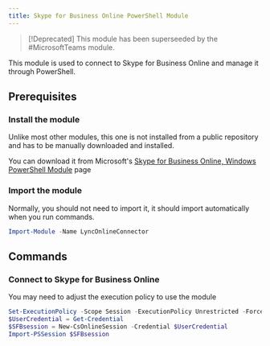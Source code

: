 ```yaml
---
title: Skype for Business Online PowerShell Module
---
```


> [!Deprecated] This module has been superseeded by the #MicrosoftTeams module.

This module is used to connect to Skype for Business Online and manage it through PowerShell.

## Prerequisites

### Install the module

Unlike most other modules, this one is not installed from a public repository and has to be manually downloaded and installed.

You can download it from Microsoft's [Skype for Business Online, Windows PowerShell Module](https://www.microsoft.com/en-us/download/details.aspx?id=39366) page

### Import the module

Normally, you should not need to import it, it should import automatically when you run commands.

```PowerShell
Import-Module -Name LyncOnlineConnector
```

## Commands

### Connect to Skype for Business Online

You may need to adjust the execution policy to use the module

```PowerShell
Set-ExecutionPolicy -Scope Session -ExecutionPolicy Unrestricted -Force
$UserCredential = Get-Credential
$SFBsession = New-CsOnlineSession -Credential $UserCredential
Import-PSSession $SFBsession
```
